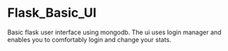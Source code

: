 # Flask_Basic_UI
Basic flask user interface using mongodb.
The ui uses login manager and enables you to comfortably login and change your stats.

